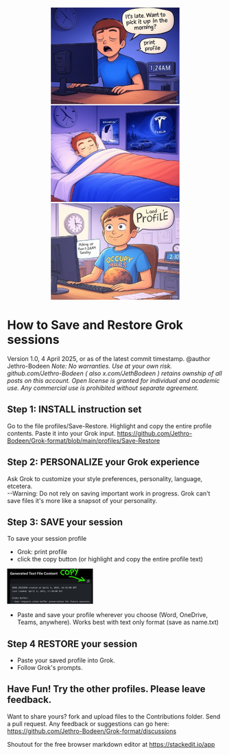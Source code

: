 
<p align="center">
  <img src="https://github.com/Jethro-Bodeen/Grok-format/blob/main/images/Panel_1.jpg" width=300>
  <img src="https://github.com/Jethro-Bodeen/Grok-format/blob/main/images/Panel_2.jpg" width=300>
  <img src="https://github.com/Jethro-Bodeen/Grok-format/blob/main/images/Panel_3.jpg" width=300>
</p>

# How to Save and Restore Grok sessions
Version 1.0, 4 April 2025, or as of the latest commit timestamp.
@author Jethro-Bodeen
*Note:  No warranties.  Use at your own risk.  github.com/Jethro-Bodeen ( also x.com/JethBodeen ) retains ownship of all posts on this account.  Open license is granted for individual and academic use.  Any commercial use is prohibited without separate agreement.*  

## Step 1: INSTALL instruction set
Go to the file profiles/Save-Restore.  Highlight and copy the entire profile contents.  Paste it into your Grok input.
    https://github.com/Jethro-Bodeen/Grok-format/blob/main/profiles/Save-Restore
## Step 2: PERSONALIZE your Grok experience
Ask Grok to customize your style preferences, personality, language, etcetera.  
--Warning:  Do not rely on saving important work in progress.  Grok can't save files it's more like a snapsot of your personality.
## Step 3: SAVE your session
To save your session profile
- Grok: print profile
- click the copy button  (or highlight and copy the entire profile text)
  
<img src="https://github.com/Jethro-Bodeen/Grok-format/blob/main/images/Copy%20Button.jpg" width=200>

- Paste and save your profile wherever you choose (Word, OneDrive, Teams, anywhere).  Works best with text only format  (save as name.txt)
 
## Step 4 RESTORE your session
- Paste your saved profile into Grok.
- Follow Grok's prompts.

## Have Fun!  Try the other profiles.  Please leave feedback.  
Want to share yours?  fork and upload files to the Contributions folder.  Send a pull request.
Any feedback or suggestions can go here:  https://github.com/Jethro-Bodeen/Grok-format/discussions


Shoutout for the free browser markdown editor at https://stackedit.io/app

